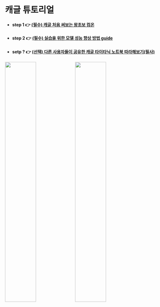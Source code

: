 # 캐글 튜토리얼
   - #### step 1 👉 [(필수) 캐글 처음 써보는 왕초보 컴온](https://github.com/stevekwon211/Hello-Kaggle-Guide-KOR)
   - #### step 2 👉 [(필수) 실습을 위한 모델 성능 향상 방법 guide](https://github.com/sejongsmarcle/2022_Winter_AiStudy/blob/main/%EC%8A%A4%ED%84%B0%EB%94%94%20%EC%9E%90%EB%A3%8C/7%ED%9A%8C%EC%B0%A8/documents/%EB%AA%A8%EB%8D%B8%20%EC%84%B1%EB%8A%A5%20%ED%96%A5%EC%83%81%20%EB%B0%A9%EB%B2%95.md)
   - #### setp ? 👉 [(선택) 다른 사용자들이 공유한 캐글 타이타닉 노트북 따라해보기(필사)](https://www.kaggle.com/subinium/subinium-tutorial-titanic-beginner)

<p float="left">
<img src="https://user-images.githubusercontent.com/78032658/152054342-50b661fc-22a2-40be-8b90-8b912f357c0f.png" width="45%" >
<img src="https://user-images.githubusercontent.com/78032658/152055016-f2a467e3-d64c-4421-a75d-18fe03336412.png" width="45%" >
</p>

